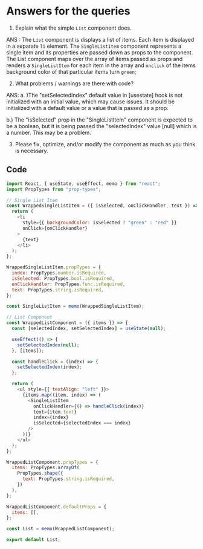 # Answers for the queries

1. Explain what the simple `List` component does.

ANS : The `List` component is displays a list of items. Each item is displayed in a separate `li` element. The `SingleListItem` component represents a single item and its properties are passed down as props to the component. The List component maps over the array of items passed as props and renders a `SingleListItem` for each item in the array and `onclick` of the items background color of that particular items turn `green`;

2. What problems / warnings are there with code?

ANS:
a. )The "setSelectedIndex" default value in [usestate] hook is not initialized with an initial value, which may cause issues. It should be initialized with a     default value or a value that is passed as a prop.

b.) The "isSelected" prop in the "SingleListItem" component is expected to be a boolean, but it is being passed the "selectedIndex" value [null] which is a number. This may be a problem.

3. Please fix, optimize, and/or modify the component as much as you think is necessary.

## Code

```javascript
import React, { useState, useEffect, memo } from "react";
import PropTypes from "prop-types";

// Single List Item
const WrappedSingleListItem = ({ isSelected, onClickHandler, text }) => {
  return (
    <li
      style={{ backgroundColor: isSelected ? "green" : "red" }}
      onClick={onClickHandler}
    >
      {text}
    </li>
  );
};

WrappedSingleListItem.propTypes = {
  index: PropTypes.number.isRequired,
  isSelected: PropTypes.bool.isRequired,
  onClickHandler: PropTypes.func.isRequired,
  text: PropTypes.string.isRequired,
};

const SingleListItem = memo(WrappedSingleListItem);

// List Component
const WrappedListComponent = ({ items }) => {
  const [selectedIndex, setSelectedIndex] = useState(null);

  useEffect(() => {
    setSelectedIndex(null);
  }, [items]);

  const handleClick = (index) => {
    setSelectedIndex(index);
  };

  return (
    <ul style={{ textAlign: "left" }}>
      {items.map((item, index) => (
        <SingleListItem
          onClickHandler={() => handleClick(index)}
          text={item.text}
          index={index}
          isSelected={selectedIndex === index}
        />
      ))}
    </ul>
  );
};

WrappedListComponent.propTypes = {
  items: PropTypes.arrayOf(
    PropTypes.shape({
      text: PropTypes.string.isRequired,
    })
  ),
};

WrappedListComponent.defaultProps = {
  items: [],
};

const List = memo(WrappedListComponent);

export default List;
```

